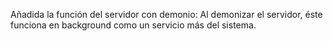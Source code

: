
Añadida la función del servidor con demonio:
 Al demonizar el servidor, éste funciona en background como un servicio más del sistema.
